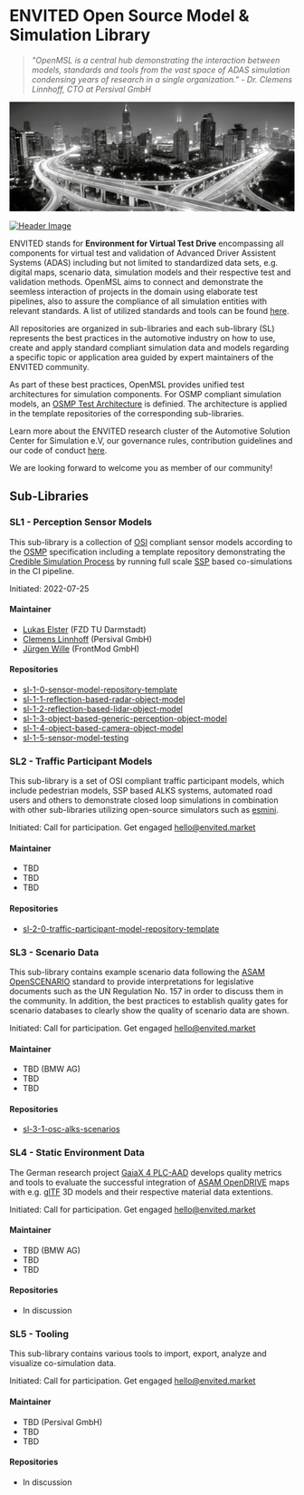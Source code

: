 # ENVITED Open Source Model & Simulation Library

> *"OpenMSL is a central hub demonstrating the interaction between models, standards and tools from the vast space of ADAS simulation condensing years of research in a single organization." - Dr. Clemens Linnhoff, CTO at Persival GmbH*

![tp header](/doc/img/envited.png)

[![Header Image](https://img.shields.io/twitter/follow/ASCS_eV?label=Follow&style=social)](https://twitter.com/ASCS_eV)

ENVITED stands for **Environment for Virtual Test Drive** encompassing all components for virtual test and validation of Advanced Driver Assistent Systems (ADAS)
including but not limited to standardized data sets, e.g. digital maps, scenario data, simulation models and their respective test and validation methods.
OpenMSL aims to connect and demonstrate the seemless interaction of projects in the domain using elaborate test pipelines, also to assure the compliance of all simulation entities with relevant standards.
A list of utilized standards and tools can be found [here](/doc/related_work.md).

All repositories are organized in sub-libraries and each sub-library (SL) represents the best practices in the automotive industry on
how to use, create and apply standard compliant simulation data and models regarding a specific topic or application area guided by expert maintainers of the ENVITED community.

As part of these best practices, OpenMSL provides unified test architectures for simulation components.
For OSMP compliant simulation models, an [OSMP Test Architecture](/doc/osmp_test_architecture.md) is definied.
The architecture is applied in the template repositories of the corresponding sub-libraries.

Learn more about the ENVITED research cluster of the Automotive Solution Center for Simulation e.V, our governance rules, contribution guidelines and our code of conduct [here](/README.md).

We are looking forward to welcome you as member of our community!

## Sub-Libraries

### SL1 - Perception Sensor Models

This sub-library is a collection of [OSI](https://github.com/OpenSimulationInterface/open-simulation-interface) compliant sensor models according to the [OSMP](https://github.com/OpenSimulationInterface/osi-sensor-model-packaging) specification including a template repository
demonstrating the [Credible Simulation Process](https://setlevel.de/assets/forschungsergebnisse/Credible-Simulation-Process-v1.0.pdf) by running full scale [SSP](https://ssp-standard.org/) based co-simulations in the CI pipeline.

Initiated: 2022-07-25
  
#### Maintainer

- [Lukas Elster](https://github.com/LukasElster) (FZD TU Darmstadt)
- [Clemens Linnhoff](https://github.com/ClemensLinnhoff) (Persival GmbH)
- [Jürgen Wille](https://github.com/FM-juergenW) (FrontMod GmbH)
  
#### Repositories

- [sl-1-0-sensor-model-repository-template](https://github.com/openMSL/sl-1-0-sensor-model-repository-template)
- [sl-1-1-reflection-based-radar-object-model](https://github.com/openMSL/sl-1-1-reflection-based-radar-object-model)
- [sl-1-2-reflection-based-lidar-object-model](https://github.com/openMSL/sl-1-2-reflection-based-lidar-object-model)
- [sl-1-3-object-based-generic-perception-object-model](https://github.com/openMSL/sl-1-3-object-based-generic-perception-object-model)
- [sl-1-4-object-based-camera-object-model](https://github.com/openMSL/sl-1-4-object-based-camera-object-model)
- [sl-1-5-sensor-model-testing](https://github.com/openMSL/sl-1-5-sensor-model-testing)

### SL2 - Traffic Participant Models

This sub-library is a set of OSI compliant traffic participant models, which include pedestrian models, SSP based ALKS systems, automated road users and others to demonstrate closed loop simulations in combination with other sub-libraries utilizing open-source simulators such as [esmini](https://github.com/esmini/esmini).

Initiated: Call for participation. Get engaged [hello@envited.market](mailto:hello@envited.market)

#### Maintainer

- TBD
- TBD
- TBD
  
#### Repositories

- [sl-2-0-traffic-participant-model-repository-template](https://github.com/openMSL/sl-2-0-traffic-participant-model-repository-template)

### SL3 - Scenario Data

This sub-library contains example scenario data following the [ASAM OpenSCENARIO](https://www.asam.net/standards/detail/openscenario/) standard to provide interpretations for legislative documents such as the UN Regulation No. 157 in order to discuss them in the community.
In addition, the best practices to establish quality gates for scenario databases to clearly show the quality of scenario data are shown.

Initiated: Call for participation. Get engaged [hello@envited.market](mailto:hello@envited.market)

#### Maintainer

- TBD (BMW AG)
- TBD
- TBD
  
#### Repositories

- [sl-3-1-osc-alks-scenarios](https://github.com/asam-oss/OSC-ALKS-scenarios)

### SL4 - Static Environment Data

The German research project [GaiaX 4 PLC-AAD](https://www.gaia-x4plcaad.info/) develops quality metrics and tools to evaluate the successful integration of [ASAM OpenDRIVE](https://www.asam.net/standards/detail/opendrive) maps
with e.g. [glTF](https://www.khronos.org/gltf/) 3D models and their respective material data extentions.

Initiated: Call for participation. Get engaged [hello@envited.market](mailto:hello@envited.market)

#### Maintainer

- TBD (BMW AG)
- TBD
- TBD
  
#### Repositories

- In discussion

### SL5 - Tooling

This sub-library contains various tools to import, export, analyze and visualize co-simulation data.

Initiated: Call for participation. Get engaged [hello@envited.market](mailto:hello@envited.market)

#### Maintainer

- TBD (Persival GmbH)
- TBD
- TBD
  
#### Repositories

- In discussion
